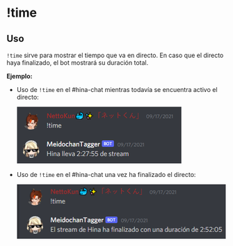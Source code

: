 # !time

## Uso

`!time` sirve para mostrar el tiempo que va en directo. En caso que el directo haya finalizado, el bot mostrará su duración total.

**Ejemplo:**

- Uso de `!time` en el #hina-chat mientras todavía se encuentra activo el directo:

  ![](/images/time.png)

- Uso de `!time` en el #hina-chat una vez ha finalizado el directo:

  ![](/images/time2.png)
